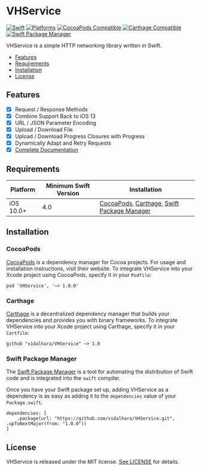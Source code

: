 # VHService

[![Swift](https://img.shields.io/badge/Swift-4.0_5.1_5.2_5.3_5.4_5.5-blue)](https://img.shields.io/badge/Swift-4.0_5.1_5.2_5.3_5.4_5.5-Orange)
[![Platforms](https://img.shields.io/badge/Platforms-iOS-blue)](https://img.shields.io/badge/Platforms-iOS-Blue)
[![CocoaPods Compatible](https://img.shields.io/cocoapods/v/VHService?color=pistachiogreen)](https://img.shields.io/cocoapods/v/VHService?color=pistachiogreen)
[![Carthage Compatible](https://img.shields.io/badge/Carthage-compatible-4BC51D.svg)](https://github.com/Carthage/Carthage)
[![Swift Package Manager](https://img.shields.io/badge/Swift_Package_Manager-compatible-pistachiogreen)](https://img.shields.io/badge/Swift_Package_Manager-compatible-pistachiogreen)

VHService is a simple HTTP networking library written in Swift.

- [Features](#features)
- [Requirements](#requirements)
- [Installation](#installation)
- [License](#license)

## Features

- [x] Request / Response Methods
- [x] Combine Support Back to iOS 13
- [x] URL / JSON Parameter Encoding
- [x] Upload / Download File
- [x] Upload / Download Progress Closures with Progress
- [x] Dynamically Adapt and Retry Requests
- [x] [Complete Documentation](https://vidalhara.github.io/VHService/)

## Requirements

| Platform | Minimum Swift Version | Installation |
| --- | --- | --- |
| iOS 10.0+ | 4.0 | [CocoaPods](#cocoapods), [Carthage](#carthage), [Swift Package Manager](#swift-package-manager) |

## Installation

### CocoaPods

[CocoaPods](https://cocoapods.org) is a dependency manager for Cocoa projects. For usage and installation instructions, visit their website. To integrate VHService into your Xcode project using CocoaPods, specify it in your `Podfile`:

```
pod 'VHService', '~> 1.0.0'
```

### Carthage

[Carthage](https://github.com/Carthage/Carthage) is a decentralized dependency manager that builds your dependencies and provides you with binary frameworks. To integrate VHService into your Xcode project using Carthage, specify it in your `Cartfile`:

```
github "vidalhara/VHService" ~> 1.0
```

### Swift Package Manager

The [Swift Package Manager](https://swift.org/package-manager/) is a tool for automating the distribution of Swift code and is integrated into the `swift` compiler. 

Once you have your Swift package set up, adding VHService as a dependency is as easy as adding it to the `dependencies` value of your `Package.swift`.

```
dependencies: [
    .package(url: "https://github.com/vidalhara/VHService.git", .upToNextMajor(from: "1.0.0"))
]
```

## License

VHService is released under the MIT license. [See LICENSE](https://github.com/vidalhara/VHService/blob/master/LICENSE) for details.
